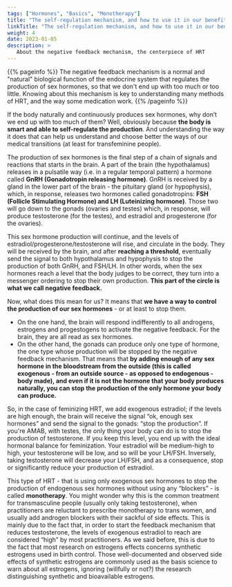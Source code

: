 ```yaml
---
tags: ["Hormones", "Basics", "Monotherapy"]
title: "The self-regulation mechanism, and how to use it in our benefits"
linkTitle: "The self-regulation mechanism, and how to use it in our benefits"
weight: 4
date: 2023-01-05
description: >
   About the negative feedback mechanism, the centerpiece of HRT
---
```


{{% pageinfo %}}
The negative feedback mechanism is a normal and "natural" biological function of the endocrine system that regulates the production of sex hormones, so that we don't end up with too much or too little. Knowing about this mechanism is key to understanding many methods of HRT, and the way some medication work.
{{% /pageinfo %}}


If the body naturally and continuously produces sex hormones, why don’t we end up with too much of them? Well, obviously because **the body is smart and able to self-regulate the production**. And understanding the way it does that can help us understand and choose better the ways of our medical transitions (at least for transfeminine people).

The production of sex hormones is the final step of a chain of signals and reactions that starts in the brain. A part of the brain (the hypothalamus) releases in a pulsatile way (i.e. in a regular temporal pattern) a hormone called **GnRH (Gonadotropin releasing hormone)**. GnRH is received by a gland in the lower part of the brain - the pituitary gland (or hypophysis), which, in response, releases two hormones called gonadotropins: **FSH (Follicle Stimulating Hormone) and LH (Luteinizing hormone)**. Those two will go down to the gonads (ovaries and testes) which, in response, will produce testosterone (for the testes), and estradiol and progesterone (for the ovaries). 

This sex hormone production will continue, and the levels of estradiol/progesterone/testosterone will rise, and circulate in the body. They will be received by the brain, and after **reaching a threshold**, eventually send the signal to both hypothalamus and hypophysis to stop the production of both GnRH, and FSH/LH. In other words, when the sex hormones reach a level that the body judges to be correct, they turn into a messenger ordering to stop their own production. **This part of the circle is what we call negative feedback.** 

Now, what does this mean for us? It means that **we have a way to control the production of our sex hormones** - or at least to stop them. 
- On the one hand, the brain will respond indifferently to all androgens, estrogens and progestogens to activate the negative feedback. For the brain, they are all read as sex hormones. 
- On the other hand, the gonads can produce only one type of hormone, the one type whose production will be stopped by the negative feedback mechanism. That means that **by adding enough of any sex hormone in the bloodstream from the outside (this is called exogenous - from an outside source - as opposed to endogenous - body made), and even if it is not the hormone that your body produces naturally, you can stop the production of the only hormone your body can produce.**

So, in the case of feminizing HRT, we add exogenous estradiol; if the levels are high enough, the brain will receive the signal “ok, enough sex hormones” and send the signal to the gonads: “stop the production”. If you're AMAB, with testes, the only thing your body can do is to stop the production of testosterone. If you keep this level, you end up with the ideal hormonal balance for feminization. Your estradiol will be medium-high to high, your testosterone will be low, and so will be your LH/FSH.
Inversely, taking testosterone will decrease your LH/FSH, and as a consequence, stop or significantly reduce your production of estradiol.

This type of HRT - that is using only exogenous sex hormones to stop the production of endogenous sex hormones without using any “blockers” - is called **monotherapy**. You might wonder why this is the common treatment for transmasculine people (usually only taking testosterone), when practitioners are reluctant to prescribe monotherapy to trans women, and usually add androgen blockers with their sackful of side effects. This is mainly due to the fact that, in order to start the feedback mechanism that reduces testosterone, the levels of exogenous estradiol to reach are considered “high” by most practitioners. As we said before, this is due to the fact that most research on estrogens effects concerns synthetic estrogens used in birth control. Those well-documented and observed side effects of synthetic estrogens are commonly used as the basis science to warn about all estrogens, ignoring (willfully or not?) the research distinguishing synthetic and bioavailable estrogens.




```
